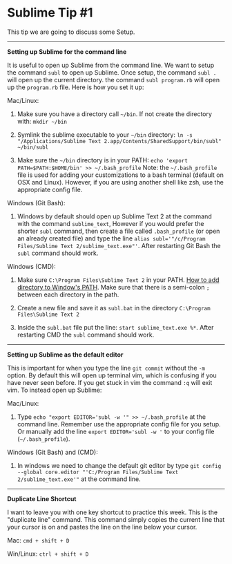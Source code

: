 # Sublime Tip \#1

This tip we are going to discuss some Setup. 

---

**Setting up Sublime for the command line**

It is useful to open up Sublime from the command line. We want to setup the command ``subl`` to open up Sublime. Once setup, the command ``subl .`` will open up the current directory. the command ``subl program.rb`` will open up the ``program.rb`` file. Here is how you set it up:

Mac/Linux: 

1. Make sure you have a directory call ``~/bin``. If not create the directory with: ``mkdir ~/bin``

1. Symlink the sublime executable to your ``~/bin`` directory: ``ln -s "/Applications/Sublime Text 2.app/Contents/SharedSupport/bin/subl" ~/bin/subl``

1. Make sure the ``~/bin`` directory is in your PATH: ``echo 'export PATH=$PATH:$HOME/bin' >> ~/.bash_profile`` Note: the ``~/.bash_profile`` file is used for adding your customizations to a bash terminal (default on OSX and Linux). However, if you are using another shell like zsh, use the appropriate config file.

Windows (Git Bash):

1. Windows by default should open up Sublime Text 2 at the command with the command ``sublime_text``, However if you would prefer the shorter ``subl`` command, then create a file called ``.bash_profile`` (or open an already created file) and type the line ``alias subl='"/c/Program Files/Sublime Text 2/sublime_text.exe"'``. After restarting Git Bash the ``subl`` command should work.

Windows (CMD):

1. Make sure ``C:\Program Files\Sublime Text 2`` in your PATH. [How to add directory to Window's PATH](http://www.computerhope.com/issues/ch000549.htm). Make sure that there is a semi-colon ``;`` between each directory in the path.

1. Create a new file and save it as ``subl.bat`` in the directory ``C:\Program Files\Sublime Text 2``

1. Inside the ``subl.bat`` file put the line: ``start sublime_text.exe %*``. After restarting CMD the ``subl`` command should work.

---

**Setting up Sublime as the default editor**

This is important for when you type the line ``git commit`` without the ``-m`` option. By default this will open up terminal vim, which is confusing if you have never seen before. If you get stuck in vim the command ``:q`` will exit vim.  To instead open up Sublime:

Mac/Linux:

1. Type ``echo "export EDITOR='subl -w '" >> ~/.bash_profile`` at the command line. Remember use the appropriate config file for you setup. Or manually add the line ``export EDITOR='subl -w '`` to your config file (``~/.bash_profile``).

Windows (Git Bash) and (CMD):

1. In windows we need to change the default git editor by type ``git config --global core.editor "'C:/Program Files/Sublime Text 2/sublime_text.exe'"`` at the command line.

---

**Duplicate Line Shortcut**

I want to leave you with one key shortcut to practice this week. This is the "duplicate line" command. This command simply copies the current line that your cursor is on and pastes the line on the line below your cursor. 

Mac: ``cmd + shift + D``

Win/Linux: ``ctrl + shift + D``
